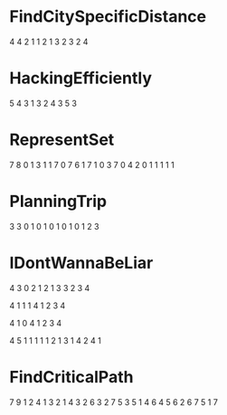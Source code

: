 # FindCitySpecificDistance
4 4 2 1
1 2
1 3
2 3
2 4

# HackingEfficiently
5 4
3 1
3 2
4 3
5 3

# RepresentSet
7 8
0 1 3
1 1 7
0 7 6
1 7 1
0 3 7
0 4 2
0 1 1
1 1 1

# PlanningTrip
3
3
0 1 0
1 0 1
0 1 0
1 2 3

# IDontWannaBeLiar
4 3
0
2 1 2
1 3
3 2 3 4

4 1
1 1
4 1 2 3 4

4 1
0
4 1 2 3 4

4 5
1 1
1 1
1 2
1 3
1 4
2 4 1

# FindCriticalPath
7
9
1 2 4
1 3 2
1 4 3
2 6 3
2 7 5
3 5 1
4 6 4
5 6 2
6 7 5
1 7

